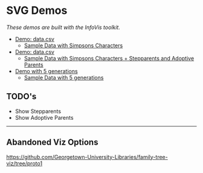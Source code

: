 
# SVG Demos
_These demos are built with the InfoVis toolkit._

- [Demo: data.csv](https://georgetown-university-libraries.github.io/family-tree-viz/svg/?doc=../data.csv)
  - [Sample Data with Simpsons Characters](data.csv)
- [Demo: data.csv](https://georgetown-university-libraries.github.io/family-tree-viz/svg/?doc=../data.csv)
  - [Sample Data with Simpsons Characters + Stepparents and Adoptive Parents](data-step.csv)
- [Demo with 5 generations](https://georgetown-university-libraries.github.io/family-tree-viz/svg/?doc=../data2.csv#44)
  - [Sample Data with 5 generations](data2.csv)

## TODO's
- Show Stepparents
- Show Adoptive Parents

---
## Abandoned Viz Options

https://github.com/Georgetown-University-Libraries/family-tree-viz/tree/proto1
